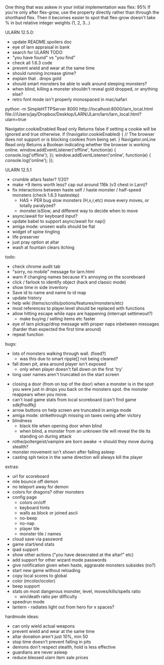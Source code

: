 One thing that was askew in your initial implementation was flex: 95%
If you're only after flex-grow, use the property directly rather than through the shorthand flex. Then it becomes easier to spot that flex-grow doesn't take % in but relative integer weights (1, 2, 3...)

ULARN 12.5.0:
- update README.spoilers doc
- eye of larn appraisal in bank
- search for ULARN TODO
- "you have found" vs "you find"
- check all 1.6.3 code
- prevent wield and wear at the same time
- should running increase gtime?
- explain that . drops gold
- should smart monsters be able to walk around sleeping monsters?
- when blind, killing a monster shouldn't reveal gold dropped, or anything else?
- retro font mode isn't properly monospaced in mac/safari

python -m SimpleHTTPServer 8000
http://localhost:8000/larn_local.html
file:///Users/jay/Dropbox/Desktop/LARN/JLarn/larn/larn_local.html?ularn=true


Navigator.cookieEnabled Read only
Returns false if setting a cookie will be ignored and true otherwise.
if (!navigator.cookieEnabled) {
  // The browser does not support or is blocking cookies from being set.
}
Navigator.onLine Read only
Returns a Boolean indicating whether the browser is working online.
window.addEventListener('offline', function(e) { console.log('offline'); });
window.addEventListener('online', function(e) { console.log('online'); });

ULARN 12.5.1
- crumble altars faster? 1/20?
- make +9 items worth less? cap out around 116k (v3 chest in Larn)?
- fix interactions between haste self / haste monster / half-speed monsters (check 1.6.3 hastestep)
  * HAS + PER bug slow monsters (H,x,r,etc) move every moves, or totally paralyzed?
  - monster.isSlow, and different way to decide when to move
- async/await for keyboard input?
- update babel to support async/await for nap()
- amiga mode: unseen walls should be flat
- widget of spine tingling 
- life preserver
- just pray option at altar
- wash at fountain clears itching

todo:
- check chrome audit tab
- "sorry, no mobile" message for larn.html
- warn if changing names because it's annoying on the scoreboard
- click / farlook to identify object (hack and classic mode)
- show time in side inventory
- Save id to name and name to id map
- update history
- help wiki (items/scrolls/potions/features/monsters/etc)
- most references to player.level should be replaced with functions
- allow hitting escape while naps are happening (interrupt settimeout?)
  - make buying / selling items etc faster 
- eye of larn pickup/drop message with proper naps inbetween messages (harder than expected the first time around)
- repeat function


bugs:
* lots of monsters walking through wall. (fixed?)
  - was this due to smart ripple[] not being cleared?
* fall down pit, area around player isn't exposed
   - only when player doesn't fall down on the first 'try'
* long user names aren't truncated on the start screen
- closing a door (from on top of the door) when a monster is in the spot you were
  just in drops you back on the monsters spot. the monster reappears when you move.
- can't load game stats from local scoreboard (can't find game sdkjfhsdfkj)
- arrow buttons on help screen are truncated in amiga mode
- amiga mode: strikethrough missing on taxes owing after victory
- blindness
  - black tile when opening door when blind
  - when blind, a monster from an unknown tile will reveal the tile its standing on during attack
- rothe/poltergeist/vampire are born awake -> should they move during stealth?
- monster movement isn't shown after falling asleep
- casting sph twice in the same direction will always kill the player


extras:
- url for scoreboard
- mle bounce off demon
- no teleport away for demon
- colors for dragons? other monsters
- config page
  - colors on/off
  - keyboard hints
  - walls as block or joined ascii
  - no-beep
  - no-nap
  - player tile
  - monster tile / names
- cloud save via password
- game start/end stats
- ipad support
- show other actions ("you have desecrated at the altar!" etc)
- add support for other wizard mode passwords
- give notification given when haste, aggravate monsters subsides (no?)
- start new game without reloading
- copy local scores to global
- color (mcolor/ocolor)
- beep support
- stats on most dangerous monster, level, moves/kills/spells ratio
  - win/death ratio per difficulty
- speedrun mode
- lantern - radiates light out from hero for x spaces?


hardmode ideas:
- can only wield actual weapons
- prevent wield and wear at the same time
- altar donation aren't just 10%, min 50
- stop time doesn't prevent falling in pits
- demons don't respect stealth, hold is less effective
- guardians are never asleep
- reduce blessed ularn item sale prices
